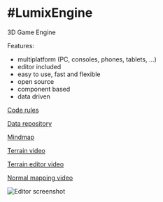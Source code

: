 #LumixEngine
=========

3D Game Engine

Features:
  * multiplatform (PC, consoles, phones, tablets, ...)
  * editor included
  * easy to use, fast and flexible 
  * open source
  * component based
  * data driven

[Code rules](code_rules.md)

[Data repository](https://github.com/nem0/lumixengine_data)

[Mindmap](https://github.com/nem0/LumixEngine/blob/master/docs/lumix_mindmap.png)

[Terrain video](https://www.youtube.com/watch?v=DirHQUGFoOg)

[Terrain editor video](https://www.youtube.com/watch?v=eyqk61Yw52E)

[Normal mapping video](https://www.youtube.com/watch?v=67_gamlrwso)

![Editor screenshot](https://raw.githubusercontent.com/nem0/LumixEngine/master/docs/editor.png "Editor screenshot")

